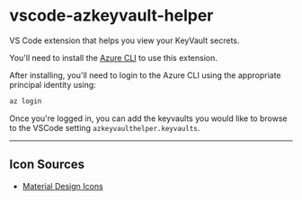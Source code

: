# vscode-azkeyvault-helper
VS Code extension that helps you view your KeyVault secrets.

You'll need to install the [Azure CLI](https://docs.microsoft.com/en-us/cli/azure/install-azure-cli?view=azure-cli-latest) to use this extension.

After installing, you'll need to login to the Azure CLI using the appropriate principal identity using:
```cmd
az login
```

Once you're logged in, you can add the keyvaults you would like to browse to the VSCode setting `azkeyvaulthelper.keyvaults`.

-----------------------------------------------------------------------------------------------------------

## Icon Sources
- [Material Design Icons](https://materialdesignicons.com/)